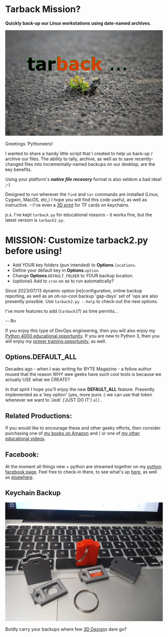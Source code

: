 # Tarback Mission?
**Quickly back-up our Linux workstations using date-named archives.**

![Logo](./_images/tarback.jpg)

Greetings 'Pythoneers!

I wanted to share a handy little script that I created to help us back-up / archive our files. The ability to tally, archive, as well as to save recently-changed files into incrementally-named backups on our desktop, are the key benefits. 

Using your platform's ***native file recovery*** format is also seldom a bad idea! ;-)

Designed to run wherever the `find` and `tar` commands are installed (Linux, Cygwin, MacOS, etc,) I hope you will find this code useful, as well as instructive. --I've even a [3D print](https://www.thingiverse.com/thing:4931272) for TF cards on keychains.

p.s. I've kept `tarback.py` for educational reasons - it works fine, but the latest version is `tarback2.py`. 

# MISSION: Customize tarback2.py before using!
* Add YOUR key folders (pun intended) to **Options**.`locations`.
* Define your default key in **Options**.`option`.
* Change **Options**.`DEFAULT_FOLDER` to YOUR backup location.
* (optional) Add to `cron` so as to run automatically?

Since 2023/07/13 dynamic option [re]configuration, online backup reporting, as well as an oh-so-cool backup 'gap-days' set of 'ops are also presently possible. Use `tarback2.py --help` to check-out the new options.

I've more features to add (`tarback3`?) as time permits... 


-- Rn

If you enjoy this type of DevOps engineering, then you will also enjoy my [Python 4000 educational opportunity](https://www.udemy.com/course/python-4000-gnu-devops/). If you are new to Python 3, then you will enjoy my [primer training opportunity](https://www.udemy.com/course/python-1000/?referralCode=D3A7B607149F46D12A28), as well.

## Options.DEFAULT_ALL
Decades ago - when I was writing for BYTE Magazine - a fellow author mused that the reason WHY wee geeks have
such cool tools is because we actually USE what we CREATE?

In that spirit I hope you'll enjoy the new **DEFAULT_ALL** feature. Presently implemented as a 'key option' (yes, more puns :)
we can use that token whenever we want to 'Jedi' ('JUST DO IT') `all.`

## Related Productions:
If you would like to encourage these and other geeky efforts, then consider purchasing one of [my books on Amazon](https://www.amazon.com/~/e/B08ZJLH1VN?fbclid=IwAR33PujdptzBfukQQuwATJ05mxm--xSB31ApgdJyJeNFzPXvmgrFgI1coS4) and / or one of [my other educational videos](https://www.udemy.com/user/randallnagy2/).


## Facebook:
At the moment all things new + python are streamed together on my [python facebook page](https://www.facebook.com/groups/nagyspythontraining). Feel free to check-in there, to see what's up [here](https://github.com/soft9000), as well as [elsewhere](https://soft9000.com).

## Keychain Backup

![Keychain Backup](https://github.com/Python3-Training/tarback/blob/main/PrintedCases.png)

Boldly carry your backups where few [3D Design](https://www.thingiverse.com/thing:4931272)s dare go?
